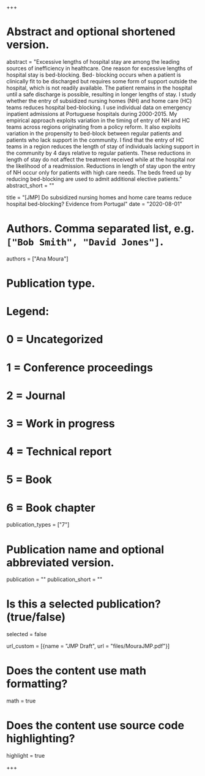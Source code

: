 +++
# Abstract and optional shortened version.
abstract = "Excessive lengths of hospital stay are among the leading sources of inefficiency in healthcare. One reason for excessive lengths of hospital stay is bed-blocking. Bed- blocking occurs when a patient is clinically fit to be discharged but requires some form of support outside the hospital, which is not readily available. The patient remains in the hospital until a safe discharge is possible, resulting in longer lengths of stay. I study whether the entry of subsidized nursing homes (NH) and home care (HC) teams reduces hospital bed-blocking. I use individual data on emergency inpatient admissions at Portuguese hospitals during 2000-2015. My empirical approach exploits variation in the timing of entry of NH and HC teams across regions originating from a policy reform. It also exploits variation in the propensity to bed-block between regular patients and patients who lack support in the community. I find that the entry of HC teams in a region reduces the length of stay of individuals lacking support in the community by 4 days relative to regular patients. These reductions in length of stay do not affect the treatment received while at the hospital nor the likelihood of a readmission. Reductions in length of stay upon the entry of NH occur only for patients with high care needs. The beds freed up by reducing bed-blocking are used to admit additional elective patients."
abstract_short = ""

title = "[JMP] Do subsidized nursing homes and home care teams reduce hospital bed-blocking? Evidence from Portugal"
date = "2020-08-01"

# Authors. Comma separated list, e.g. `["Bob Smith", "David Jones"]`.
authors = ["Ana Moura"]

# Publication type.
# Legend:
# 0 = Uncategorized
# 1 = Conference proceedings
# 2 = Journal
# 3 = Work in progress
# 4 = Technical report
# 5 = Book
# 6 = Book chapter
publication_types = ["7"]

# Publication name and optional abbreviated version.
publication = ""
publication_short = ""

# Is this a selected publication? (true/false)
selected = false

url_custom = [{name = "JMP Draft", url = "files/MouraJMP.pdf"}]


# Does the content use math formatting?
math = true

# Does the content use source code highlighting?
highlight = true


+++


